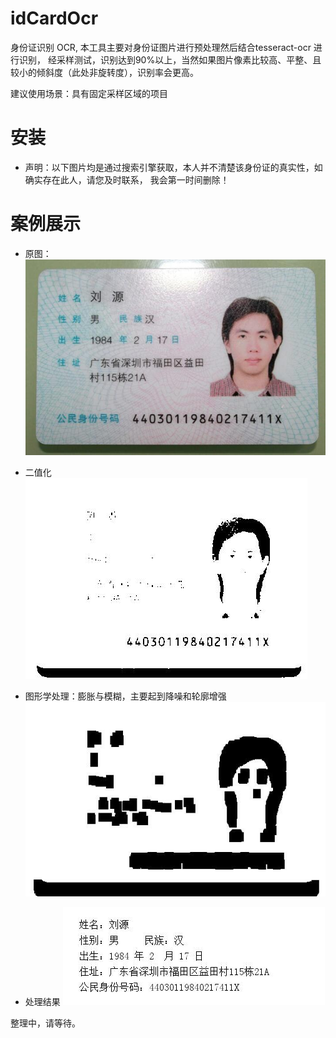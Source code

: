 # idCardOcr
身份证识别  OCR, 本工具主要对身份证图片进行预处理然后结合tesseract-ocr 进行识别，
经采样测试，识别达到90%以上，当然如果图片像素比较高、平整、且较小的倾斜度（此处非旋转度），识别率会更高。

建议使用场景：具有固定采样区域的项目

# 安装
* 声明：以下图片均是通过搜索引擎获取，本人并不清楚该身份证的真实性，如确实存在此人，请您及时联系，
我会第一时间删除！

# 案例展示

* 原图：
![plot](./images/w1.jpg)

* 二值化
![plot](./dist/images/process.jpg)

* 图形学处理：膨胀与模糊，主要起到降噪和轮廓增强
![plot](./dist/images/process1.jpg)

* 处理结果
![plot](./dist/images/result.jpg)

整理中，请等待。







